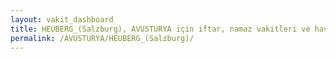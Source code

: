 ```yaml
---
layout: vakit_dashboard
title: HEUBERG_(Salzburg), AVUSTURYA için iftar, namaz vakitleri ve hava durumu - ilçe/eyalet seç
permalink: /AVUSTURYA/HEUBERG_(Salzburg)/
---
```


<script type="text/javascript">
  var GLOBAL_COUNTRY = 'AVUSTURYA';
  var GLOBAL_CITY = 'HEUBERG_(Salzburg)';
  var GLOBAL_STATE = '';
  var lat = 72;
  var lon = 21;
</script>
